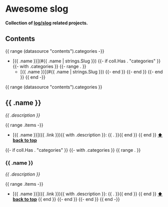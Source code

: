 # Awesome slog

**Collection of [log/slog](https://pkg.go.dev/log/slog) related projects.**

## Contents

{{ range (datasource "contents").categories -}}
- [{{ .name }}](#{{ .name | strings.Slug }})
{{- if coll.Has . "categories" }}
{{- with .categories }}
{{- range . }}
  - [{{ .name }}](#{{ .name | strings.Slug }})
{{- end }}
{{- end }}
{{- end }}
{{ end -}}

{{ range (datasource "contents").categories }}
## {{ .name }}

_{{ .description }}_

{{ range .items -}}
- [{{ .name }}]({{ .link }}){{ with .description }}: {{ . }}{{ end }}
{{ end }}
**[⬆ back to top](#contents)**

{{- if coll.Has . "categories" }}
{{- with .categories }}
{{ range . }}
### {{ .name }}

_{{ .description }}_

{{ range .items -}}
- [{{ .name }}]({{ .link }}){{ with .description }}: {{ . }}{{ end }}
{{ end }}
**[⬆ back to top](#contents)**
{{ end }}
{{- end }}
{{- end }}
{{ end -}}
